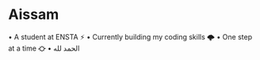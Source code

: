 # Aissam
• A student at ENSTA ⚡ <break>
• Currently building my coding skills 🌩
• One step at a time ⛮
•  الحمد لله
